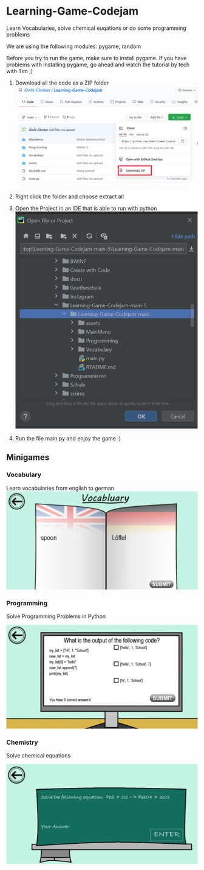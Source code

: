 # Learning-Game-Codejam
Learn Vocabularies, solve chemical euqations or do some programming problems

We are using the following modules: pygame, random
 
Before you try to run the game, make sure to install pygame. If you have problems with installing pygame, go ahead and watch the tutorial by tech with Tim ;)

1. Download all the code as a ZIP folder
![alt text](https://github.com/iOwN-Climber/Learning-Game-Codejam/blob/main/assets/1.PNG)

2. Right click the folder and choose extract all

3. Open the Project in an IDE that is able to run with python
![alt text](https://github.com/iOwN-Climber/Learning-Game-Codejam/blob/main/assets/2.PNG)

4. Run the file main.py and enjoy the game :)

## Minigames

### Vocabulary
Learn vocabularies from english to german
![alt text](https://github.com/iOwN-Climber/Learning-Game-Codejam/blob/main/assets/3.PNG)


### Programming
Solve Programming Problems in Python 

![alt text](https://github.com/iOwN-Climber/Learning-Game-Codejam/blob/main/assets/4.PNG)


### Chemistry
Solve chemical equations

![alt text](https://github.com/iOwN-Climber/Learning-Game-Codejam/blob/main/assets/5.PNG)








